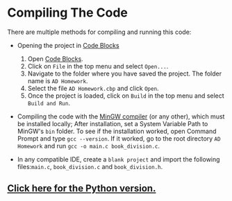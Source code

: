 # Compiling The Code

There are multiple methods for compiling and running this code:

- Opening the project in [Code Blocks](https://www.codeblocks.org/downloads/binaries/)

  1. Open [Code Blocks](https://www.codeblocks.org/downloads/binaries/).
  2. Click on `File` in the top menu and select `Open...`.
  3. Navigate to the folder where you have saved the project. The folder name is `AD Homework`.
  4. Select the file `AD Homework.cbp` and click `Open`.
  5. Once the project is loaded, click on `Build` in the top menu and select `Build and Run`.

- Compiling the code with the [MinGW compiler](https://www.mingw-w64.org/downloads/) (or any other), which must be installed locally; After installation, set a System Variable Path to MinGW's `bin` folder. To see if the installation worked, open Command Prompt and type `gcc --version`. If it worked, go to the root directory `AD Homework` and run `gcc -o main.c book_division.c`. 

- In any compatible IDE, create a `blank project` and import the following files:`main.c`, `book_division.c` and `book_division.h`.

## [Click here for the Python version.](https://github.com/AlexandruCristianGeorgeSerban/Algorithm-Design-Homework-Python)

